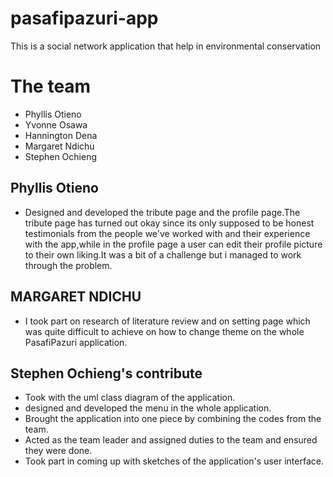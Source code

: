 # pasafipazuri-app
This is a social network application that help in environmental conservation
# The team
* Phyllis Otieno
* Yvonne Osawa
* Hannington Dena
* Margaret Ndichu
* Stephen Ochieng

## Phyllis Otieno
* Designed and developed the tribute page and the profile page.The tribute page has turned out okay since its only supposed to be honest testimonials from the people we've worked with and their experience with the app,while in the profile page a user can edit their profile picture to their own liking.It was a bit of a challenge but i managed to work through the problem.

## MARGARET NDICHU
* I took part on research of literature review and on setting page  which was quite difficult to achieve on how to change theme on the whole PasafiPazuri application.

## Stephen Ochieng's contribute

* Took with the uml class diagram of the application.
* designed and developed the menu in the whole application.
* Brought the application into one piece by combining the codes from the team.
* Acted as the team leader and assigned duties to the team and ensured they were done.
* Took part in coming up with sketches of the application's user interface.
